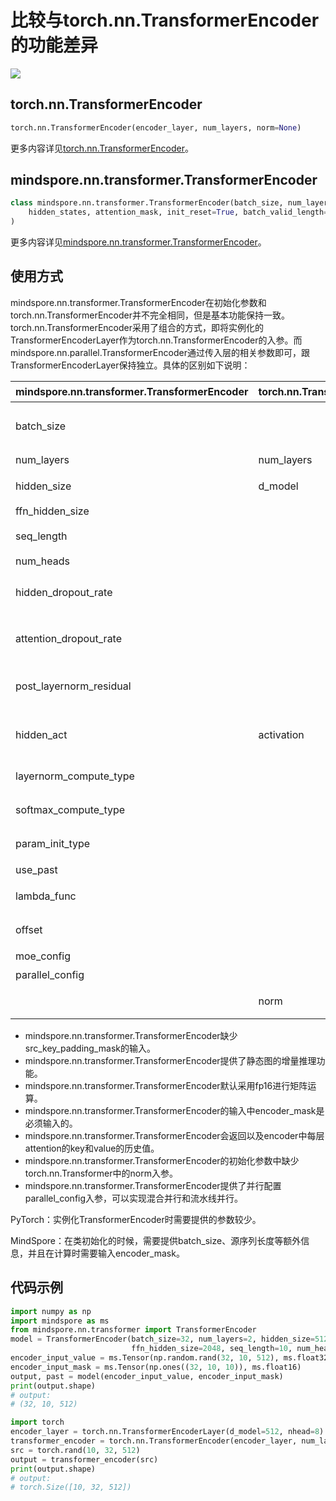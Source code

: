 # 比较与torch.nn.TransformerEncoder的功能差异

<a href="https://gitee.com/mindspore/docs/blob/r2.0.0-alpha/docs/mindspore/source_zh_cn/note/api_mapping/pytorch_diff/TransformerEncoder.md" target="_blank"><img src="https://mindspore-website.obs.cn-north-4.myhuaweicloud.com/website-images/master/resource/_static/logo_source.png"></a>

## torch.nn.TransformerEncoder

```python
torch.nn.TransformerEncoder(encoder_layer, num_layers, norm=None)
```

更多内容详见[torch.nn.TransformerEncoder](https://pytorch.org/docs/1.5.0/nn.html#torch.nn.TransformerEncoder)。

## mindspore.nn.transformer.TransformerEncoder

```python
class mindspore.nn.transformer.TransformerEncoder(batch_size, num_layers, hidden_size, ffn_hidden_size, seq_length, num_heads, attention_dropout_rate=0.1, hidden_dropout_rate=0.1, hidden_act="gelu", post_layernorm_residual=False, layernorm_compute_type=mstype.float32, softmax_compute_type=mstype.float32, param_init_type=mstype.float32, lambda_func=None, offset=0, use_past=False, moe_config=default_moe_config, parallel_config=default_transformer_config)(
    hidden_states, attention_mask, init_reset=True, batch_valid_length=None
)
```

更多内容详见[mindspore.nn.transformer.TransformerEncoder](https://www.mindspore.cn/docs/zh-CN/r2.0.0-alpha/api_python/mindspore.nn.transformer.html#mindspore.nn.transformer.TransformerEncoder)。

## 使用方式

mindspore.nn.transformer.TransformerEncoder在初始化参数和torch.nn.TransformerEncoder并不完全相同，但是基本功能保持一致。torch.nn.TransformerEncoder采用了组合的方式，即将实例化的TransformerEncoderLayer作为torch.nn.TransformerEncoder的入参。而mindspore.nn.parallel.TransformerEncoder通过传入层的相关参数即可，跟TransformerEncoderLayer保持独立。具体的区别如下说明：

| mindspore.nn.transformer.TransformerEncoder | torch.nn.TransformerEncoder | 说明                                                      |
| ---------------------------------------- | --------------------------- | --------------------------------------------------------- |
| batch_size                               |                             | MindSpore需要传入额外的batch size以作校验和增量推理使用。 |
| num_layers                               | num_layers                  | 含义相同。                                                |
| hidden_size                              | d_model                     | 参数名称不一致，含义相同。                                |
| ffn_hidden_size                          |                             |                                                           |
| seq_length                               |                             | encoder输入序列长度。                                     |
| num_heads                                |                             |                                                           |
| hidden_dropout_rate                      |                             | hidden_dropout_rate表示在隐藏层处的dropout。              |
| attention_dropout_rate                   |                             | attention_dropout_rate表示在softmax处的dropout。          |
| post_layernorm_residual                  |                             | MindSpore的该参数表示残差相加时对输入是否应用layernorm。  |
| hidden_act                               | activation                  | 激活层的类型，含义相同。MindSpore仅支持字符串。           |
| layernorm_compute_type                   |                             | 控制layernorm的计算类型。                                 |
| softmax_compute_type                     |                             | 控制attention中softmax的计算类型。                        |
| param_init_type                          |                             | 控制参数初始化的类型。                                    |
| use_past                                 |                             | 是否使用增量推理。                                        |
| lambda_func                              |                             | 控制并行的相关配置，详见API文档。                         |
| offset                                   |                             | encoder用来计算fusion标记的初始值。                       |
| moe_config                               |                             | MoE并行的配置参数。                                       |
| parallel_config                          |                             | 并行设置的配置参数。                                      |
|                                          | norm                        | 在encoder的输出是否应用传入的norm cell。                  |

- mindspore.nn.transformer.TransformerEncoder缺少src_key_padding_mask的输入。
- mindspore.nn.transformer.TransformerEncoder提供了静态图的增量推理功能。
- mindspore.nn.transformer.TransformerEncoder默认采用fp16进行矩阵运算。
- mindspore.nn.transformer.TransformerEncoder的输入中encoder_mask是必须输入的。
- mindspore.nn.transformer.TransformerEncoder会返回以及encoder中每层attention的key和value的历史值。
- mindspore.nn.transformer.TransformerEncoder的初始化参数中缺少torch.nn.Transformer中的norm入参。
- mindspore.nn.transformer.TransformerEncoder提供了并行配置parallel_config入参，可以实现混合并行和流水线并行。

PyTorch：实例化TransformerEncoder时需要提供的参数较少。

MindSpore：在类初始化的时候，需要提供batch_size、源序列长度等额外信息，并且在计算时需要输入encoder_mask。

## 代码示例

```python
import numpy as np
import mindspore as ms
from mindspore.nn.transformer import TransformerEncoder
model = TransformerEncoder(batch_size=32, num_layers=2, hidden_size=512,
                           ffn_hidden_size=2048, seq_length=10, num_heads=8)
encoder_input_value = ms.Tensor(np.random.rand(32, 10, 512), ms.float32)
encoder_input_mask = ms.Tensor(np.ones((32, 10, 10)), ms.float16)
output, past = model(encoder_input_value, encoder_input_mask)
print(output.shape)
# output:
# (32, 10, 512)

import torch
encoder_layer = torch.nn.TransformerEncoderLayer(d_model=512, nhead=8)
transformer_encoder = torch.nn.TransformerEncoder(encoder_layer, num_layers=2)
src = torch.rand(10, 32, 512)
output = transformer_encoder(src)
print(output.shape)
# output:
# torch.Size([10, 32, 512])
```